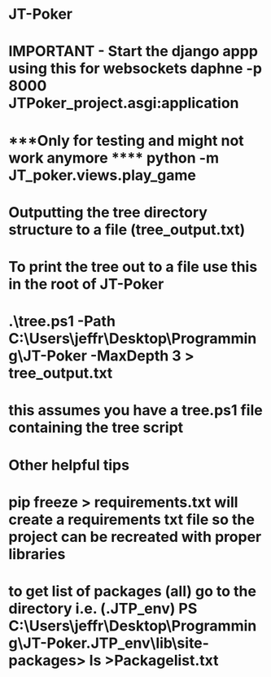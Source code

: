 # JT-Poker
# ******IMPORTANT****** - Start the django appp using this for websockets    daphne -p 8000 JTPoker_project.asgi:application

# ***Only for testing and might not work anymore  ****  python -m JT_poker.views.play_game

# Outputting the tree directory structure to a file (tree_output.txt)
# To print the tree out to a file use this in the root of JT-Poker
# .\tree.ps1 -Path C:\Users\jeffr\Desktop\Programming\JT-Poker -MaxDepth 3 > tree_output.txt
# this assumes you have a tree.ps1 file containing the tree script

# Other helpful tips
# pip freeze > requirements.txt will create a requirements txt file so the project can be recreated with proper libraries
# to get list of packages (all) go to the directory i.e. (.JTP_env) PS C:\Users\jeffr\Desktop\Programming\JT-Poker\.JTP_env\lib\site-packages> ls >Packagelist.txt


